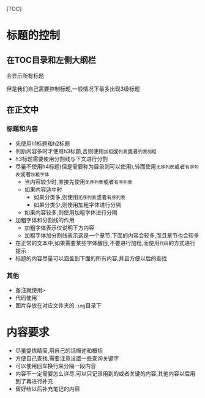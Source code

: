 [TOC]



# 标题的控制

## 在TOC目录和左侧大纲栏

会显示所有标题

但是我们自己需要控制标题,一般情况下最多出现3级标题

## 在正文中

### 标题和内容

- 先使用h1标题和h2标题
- 判断内容多时才使用h3标题,否则使用`加粗`或`列表`或者`列表加粗`
- h3标题需要使用分割线与下文进行分割
- 尽量不使用h4标题(但是需要称为目录则可以使用),转而使用`无序列表`或者`有序列表`或者`加粗字体`
  - 当内容较少时,直接先使用`无序列表`或者`有序列表`
  - 如果内容适中时
    - 如果分类多,则使用`无序列表`或者`有序列表`
    - 如果分类少,则使用加粗字体进行分隔
  - 如果内容较多,则使用加粗字体进行分隔
- 加粗字体和分割线的作用
  - 加粗字体表示仅说明下方内容
  - 加粗字体加分割线表示这是一个章节,下面的内容会较多,而且章节也会较多
- 在正常的文本中,如果需要某些字体醒目,不要进行加粗,而使用`代码`的方式进行提示
- 标题的内容尽量可以涵盖到下面的所有内容,并且方便以后的查找

### 其他

- 备注就使用`>`
- 代码使用``
- 图片存放在对应文件夹的`.img`目录下

#  内容要求

- 尽量提炼精简,用自己的话描述和概括
- 方便自己查找,需要注意设置一些查询关键字
- 可以使用回车换行来分隔一段内容
- 内容不一定需要怎么详尽,可以只记录用到的或者关键的内容,其他内容以后用到了再进行补充
- 留好给以后补充笔记的内容

